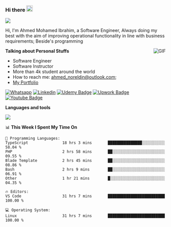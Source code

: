### Hi there <img src="https://raw.githubusercontent.com/MartinHeinz/MartinHeinz/master/wave.gif" width="20px">

![](https://komarev.com/ghpvc/?username=2hmad&color=lightgrey)

Hi, I'm Ahmed Mohamed Ibrahim, a Software Engineer, Always doing my best with the aim of improving operational functionality in line with business requirements; Beside's programming

  <img align="right" alt="GIF" src="https://media.giphy.com/media/836HiJc7pgzy8iNXCn/giphy.gif" />
  
**Talking about Personal Stuffs**

- Software Engineer
- Software Instructor
- More than 4k student around the world
- How to reach me: ahmed_noreldin@outlook.com;
- [My Portfolio](https://ahmednoreldin.com)

[![Whatsapp](https://img.shields.io/badge/WhatsApp-25D366?style=for-the-badge&logo=whatsapp&logoColor=white)](http://wa.me/201275457924)
[![Linkedin](https://img.shields.io/badge/LinkedIn-0077B5?style=for-the-badge&logo=linkedin&logoColor=white)](https://www.linkedin.com/in/ahmednoreldin)
[![Udemy Badge](https://img.shields.io/badge/Udemy-EC5252?style=for-the-badge&logo=Udemy&logoColor=white)](https://www.udemy.com/user/ahmed-mohamed-1/) 
[![Upwork Badge](https://img.shields.io/badge/Upwork-14a800?style=for-the-badge&logo=Upwork&logoColor=white)](https://www.upwork.com/freelancers/~01788957435aed0aa5)
[![Youtube Badge](https://img.shields.io/badge/youtube-FF0000?style=for-the-badge&logo=youtube&logoColor=white)](https://www.youtube.com/@code_with_ahmed)

**Languages and tools**  

<img src="https://skillicons.dev/icons?i=aws,gcp,azure,react,vue,flutter,php,cpp,docker,elasticsearch,express,git,githubactions,go,grafana,graphql,java,kafka,kubernetes,laravel,mongodb,mysql,nestjs,nextjs,nodejs,nuxtjs,php,postgres,postman,react,redis,redux,spring,sqlite,ts">

<!--START_SECTION:waka-->
📊 **This Week I Spent My Time On** 

```text
💬 Programming Languages: 
TypeScript               18 hrs 3 mins       ███████████████░░░░░░░░░░   58.04 % 
PHP                      2 hrs 58 mins       ██░░░░░░░░░░░░░░░░░░░░░░░   09.55 % 
Blade Template           2 hrs 45 mins       ██░░░░░░░░░░░░░░░░░░░░░░░   08.86 % 
Bash                     2 hrs 9 mins        ██░░░░░░░░░░░░░░░░░░░░░░░   06.91 % 
Other                    1 hr 21 mins        █░░░░░░░░░░░░░░░░░░░░░░░░   04.35 % 

🔥 Editors: 
VS Code                  31 hrs 7 mins       █████████████████████████   100.00 % 

💻 Operating System: 
Linux                    31 hrs 7 mins       █████████████████████████   100.00 % 
```


<!--END_SECTION:waka-->
 
